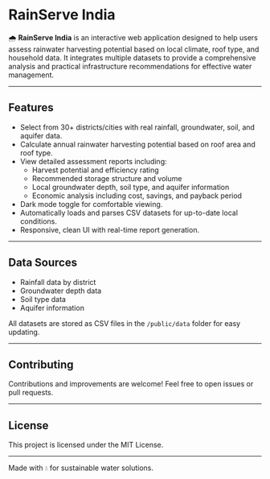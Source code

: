 # RainServe India

🌧️ **RainServe India** is an interactive web application designed to help users assess rainwater harvesting potential based on local climate, roof type, and household data. It integrates multiple datasets to provide a comprehensive analysis and practical infrastructure recommendations for effective water management.

---

## Features

- Select from 30+ districts/cities with real rainfall, groundwater, soil, and aquifer data.
- Calculate annual rainwater harvesting potential based on roof area and roof type.
- View detailed assessment reports including:
  - Harvest potential and efficiency rating
  - Recommended storage structure and volume
  - Local groundwater depth, soil type, and aquifer information
  - Economic analysis including cost, savings, and payback period
- Dark mode toggle for comfortable viewing.
- Automatically loads and parses CSV datasets for up-to-date local conditions.
- Responsive, clean UI with real-time report generation.

---


## Data Sources

- Rainfall data by district
- Groundwater depth data
- Soil type data
- Aquifer information

All datasets are stored as CSV files in the `/public/data` folder for easy updating.

---

## Contributing

Contributions and improvements are welcome! Feel free to open issues or pull requests.

---

## License

This project is licensed under the MIT License.

---


Made with 💧 for sustainable water solutions.
